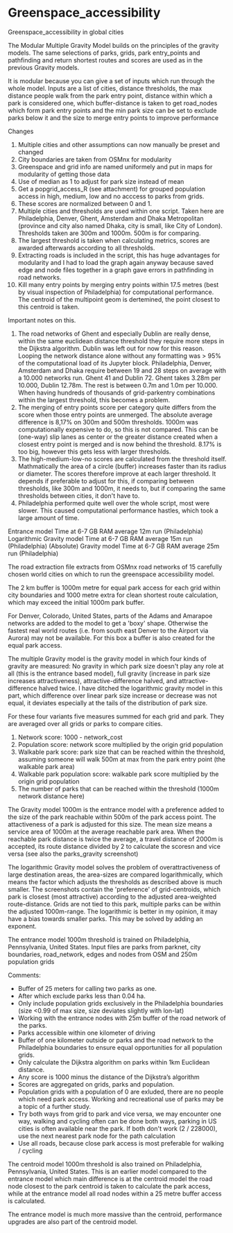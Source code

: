 # Greenspace_accessibility
Greenspace_accessibility in global cities

The Modular Multiple Gravity Model builds on the principles of the gravity models. The same selections of parks, grids, park entry_points and pathfinding and return shortest routes and scores are used as in the previous Gravity models.

It is modular because you can give a set of inputs which run through the whole model. Inputs are a list of cities, distance thresholds, the max distance people walk from the park entry point, distance within which a park is considered one, which buffer-distance is taken to get road_nodes which form park entry points and the min park size can be set to exclude parks below it and the size to merge entry points to improve performance

Changes
1. Multiple cities and other assumptions can now manually be preset and changed
2. City boundaries are taken from OSMnx for modularity
3. Greenspace and grid info are named uniformely and put in maps for modularity of getting those data
4. Use of median as 1 to adjust for park size instead of mean
5. Get a popgrid_access_R (see attachment) for grouped population access in high, medium, low and no acccess to parks from grids.
6. These scores are normalized between 0 and 1.
7. Multiple cities and thresholds are used within one script. Taken here are Philadelphia, Denver, Ghent, Amsterdam and Dhaka Metropolitan (province and city also named Dhaka, city is small, like City of London). Thresholds taken are 300m and 1000m. 500m is for comparing.
8. The largest threshold is taken when calculating metrics, scores are awarded afterwards according to all thresholds.
9. Extracting roads is included in the script, this has huge advantages for modularity and I had to load the graph again anyway because saved edge and node files together in a graph gave errors in pathfinding in road networks.
10. Kill many entry points by merging entry points within 17.5 metres (best by visual inspection of Philadelphia) for computational performance. The centroid of the multipoint geom is dertemined, the point closest to this centroid is taken.

Important notes on this.
1. The road networks of Ghent and especially Dublin are really dense, within the same euclidean distance threshold they require more steps in the Dijkstra algorithm. Dublin was left out for now for this reason. Looping the network distance alone without any formatting was > 95% of the computational load of its Jupyter block. Philadelphia, Denver, Amsterdam and Dhaka require between 19 and 28 steps on average with a 10.000 networks run. Ghent 41 and Dublin 72. Ghent takes 3.28m per 10.000, Dublin 12.78m. The rest is between 0.7m and 1.0m per 10.000. When having hundreds of thousands of grid-parkentry combinations within the largest threshold, this becomes a problem.
2. The merging of entry points score per category quite differs from the score when those entry points are unmerged. The absolute average difference is 8,17% on 300m and 500m thresholds. 1000m was computationally expensive to do, so this is not compared. This can be (one-way) slip lanes as center or the greater distance created when a closest entry point is merged and is now behind the threshold. 8.17% is too big, however this gets less with larger thresholds.
3. The high-medium-low-no scores are calculated from the threshold itself. Mathmatically the area of a circle (buffer) increases faster than its radius or diameter. The scores therefore improve at each larger threshold. It depends if preferable to adjust for this, if comparing between thresholds, like 300m and 1000m, it needs to, but if comparing the same thresholds between cities, it don't have to.
4. Philadelphia performed quite well over the whole script, most were slower. This caused computational performance hastles, which took a large amount of time.

Entrance model Time at 6-7 GB RAM average 12m run (Philadelphia)
Logarithmic Gravity model Time at 6-7 GB RAM average 15m run (Philadelphia)
(Absolute) Gravity model Time at 6-7 GB RAM average 25m run (Philadelphia)

The road extraction file extracts from OSMnx road networks of 15 carefully chosen world cities on which to run the greenspace accessibility model.

The 2 km buffer is 1000m metre for equal park access for each grid within city boundaries and 1000 metre extra for clean shortest route calculation, which may exceed the initial 1000m park buffer.

For Denver, Colorado, United States, parts of the Adams and Amarapoe networks are added to the model to get a 'boxy' shape. Otherwise the fastest real world routes (i.e. from south east Denver to the Airport via Aurora) may not be available. For this box a buffer is also created for the equal park access.

The multiple Gravity model is the gravity model in which four kinds of gravity are measured: No gravity in which park size doesn't play any role at all (this is the entrance based model), full gravity (increase in park size increases attractiveness), attractive-difference halved, and attractive-difference halved twice. I have ditched the logarithmic gravity model in this part, which difference over linear park size increase or decrease was not equal, it deviates especially at the tails of the distribution of park size.

For these four variants five measures summed for each grid and park. They are averaged over all grids or parks to compare cities.

1. Network score: 1000 - network_cost
2. Population score: network score multiplied by the origin grid population
3. Walkable park score: park size that can be reached within the threshold, assuming someone will walk 500m at max from the park entry point (the walkable park area)
4. Walkable park population score: walkable park score multiplied by the origin grid population
5. The number of parks that can be reached within the threshold (1000m network distance here)

The Gravity model 1000m is the entrance model with a preference added to the size of the park reachable within 500m of the park access point. The attactiveness of a park is adjusted for this size. The mean size means a service area of 1000m at the average reachable park area. When the reachable park distance is twice the average, a travel distance of 2000m is accepted, its route distance divided by 2 to calculate the scoresn and vice versa (see also the parks_gravity screenshot)

The logarithmic Gravity model solves the problem of overattractiveness of large destination areas, the area-sizes are compared logarithmically, which means the factor which adjusts the thresholds as described above is much smaller. The screenshots contain the 'preference' of grid-centroids, which park is closest (most attractive) according to the adjusted area-weighted route-distance. Grids are not tied to this park, multiple parks can be within the adjusted 1000m-range. The logarithmic is better in my opinion, it may have a bias towards smaller parks. This may be solved by adding an exponent.

The entrance model 1000m threshold is trained on Philadelphia, Pennsylvania, United States.
Input files are parks from parknet, city boundaries, road_network, edges and nodes from OSM and 250m population grids

Comments:
-	Buffer of 25 meters for calling two parks as one.
-	After which exclude parks less than 0.04 ha.
-	Only include population grids exclusively in the Philadelphia boundaries (size <0.99 of max size, size deviates slightly with lon-lat)
-	Working with the entrance nodes with 25m buffer of the road network of the parks.
-	Parks accessible within one kilometer of driving
-	Buffer of one kilometer outside or parks and the road network to the Philadelphia boundaries to ensure equal opportunities for all population grids.
-	Only calculate the Dijkstra algorithm on parks within 1km Euclidean distance.
-	Any score is 1000 minus the distance of the Dijkstra’s algorithm
-	Scores are aggregated on grids, parks and population.
-	Population grids with a population of 0 are exluded, there are no people which need park access. Working and recreational use of parks may be a topic of a further study.
-	Try both ways from grid to park and vice versa, we may encounter one way, walking and cycling often can be done both ways, parking in US cities is often available near the park. If both don't work (2 / 228000), use the next nearest park node for the path calculation
-	Use all roads, because close park access is most preferable for walking / cycling

The centroid model 1000m threshold is also trained on Philadelphia, Pennsylvania, United States. This is an earlier model compared to the entrance model which main difference is at the centroid model the road node closest to the park centroid is taken to calculate the park access, while at the entrance model all road nodes within a 25 metre buffer access is calculated.

The entrance model is much more massive than the centroid, performance upgrades are also part of the centroid model.
